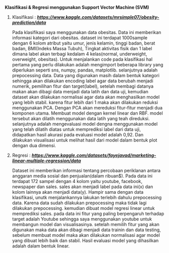 **Klasifikasi & Regresi menggunakan Support Vector Machine (SVM)**

1. Klasifikasi : ***https://www.kaggle.com/datasets/mrsimple07/obesity-prediction/data***
   
    Pada klasifikasi saya menggunakan data obesitas. Data ini memberikan informasi kategori dari obesitas. dataset ini terdapat 1000sample dengan 6 kolom atribut yaitu umur, jenis kelamin, tinggi badan, berat badan, BMI(Indeks Massa Tubuh), Tingkat aktivitas fisik dan 1 label dimana label akan terbagi kedalam 4 kelas(normal, underweight, overweight, obesitas).
    Untuk menjalankan code pada klasifikasi hal pertama yang perlu dilakukan adalah mengimport beberapa library yang diperlukan seperti sns, numpy, pandas, matplotlib. selanjutnya adalah prepocessing data. Data yang digunakan masih dalam bentuk kategori sehingga akan dilakukan encoding label agar data berubah menjadi numerik, pemilihan fitur dan target(label), setelah membagi datanya makan akan dibagi data menjadi data latih dan data uji, kemudian dataset akan dilakukan normalisai agar data akan menghasilkan model yang lebih stabil. karena fitur lebih dari 1 maka akan dilakukan reduksi menggunakan PCA. Dengan PCA akan mereduksi fitur-fitur menjadi dua komponen utama.
	Membuat model dengan kernel linear dan RBF. model tersebut akan dilatih menggunakan data latih yang teah direduksi. selanjutnya adalah mengevaluasi model dengna menggunakan model yang telah dilatih diatas untuk memprediksi label dari data uji, didapatkan hasil akurasi pada evaluasi model adalah 0,92. Dan dilakukan visualisasi untuk melihat hasil dari model dalam bentuk plot dengan dua dimensi.


2. Regresi : ***https://www.kaggle.com/datasets/fayejavad/marketing-linear-multiple-regression/data***
   
    Dataset ini memberikan informasi tentang percobaan periklanan antara anggaran media sosial dan penjualan(dalam ribuan$). Pada data ini terdapat 172 sampel dengan 4 kolom yaitu youtube, facebook, newspaper dan sales. sales akan menjadi label pada data ini(x) dan kolom lainnya akan menjadi data(y).
    Hampir sama dengan data klasifikasi, unutk menjalankannya lakukan terlebih dahulu prepocessing data. Karena data sudah dilakukan prepocessing maka tidak lagi dilakukan prepocessing. kemudian dibuat model regresi linear untuk memprediksi sales. pada data ini fitur yang paling berpengaruh terhadap target adalah Youtube sehingga saya menggunakan youtube untuk membangun model dan visualisasinya. setelah memilih fitur yang akan digunakan maka data akan dibagi menjadi data trainin dan data testing, sebelum membuat model maka akan dilakukan normalisasi agar model yang dibuat lebih baik dan stabil. Hasil evaluasi model yang dihasilkan adalah dalam bentuk linear. 

